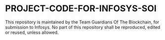 # PROJECT-CODE-FOR-INFOSYS-SOI
This repository is maintained by the Team Guardians Of The Blockchain, for submission to Infosys. No part of this repository shall be reproduced, edited or reused, unless allowed.
